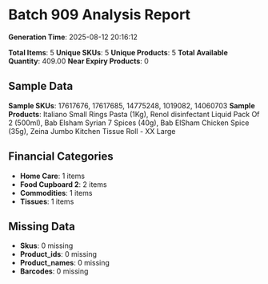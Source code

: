 # Batch 909 Analysis Report

**Generation Time**: 2025-08-12 20:16:12

**Total Items**: 5
**Unique SKUs**: 5
**Unique Products**: 5
**Total Available Quantity**: 409.00
**Near Expiry Products**: 0

## Sample Data
**Sample SKUs**: 17617676, 17617685, 14775248, 1019082, 14060703
**Sample Products**: Italiano Small Rings Pasta (1Kg), Renol disinfectant Liquid Pack Of 2 (500ml), Bab Elsham Syrian 7 Spices (40g), Bab ElSham Chicken Spice (35g), Zeina Jumbo Kitchen Tissue Roll - XX Large

## Financial Categories
- **Home Care**: 1 items
- **Food Cupboard 2**: 2 items
- **Commodities**: 1 items
- **Tissues**: 1 items

## Missing Data
- **Skus**: 0 missing
- **Product_ids**: 0 missing
- **Product_names**: 0 missing
- **Barcodes**: 0 missing
